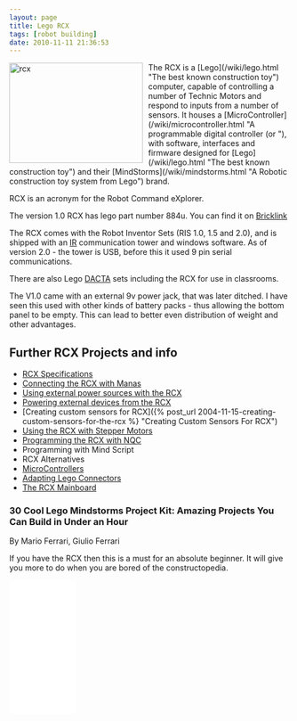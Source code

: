 ```yaml
---
layout: page
title: Lego RCX
tags: [robot building]
date: 2010-11-11 21:36:53
---
```

<div style=" float: left;">
  <a href="http://www.flickr.com/photos/27878484@N00/32736259/" title="rcx by Marco Cioffi, on Flickr">
  <img alt="rcx" class="img-responsive" height="180" src="http://farm1.static.flickr.com/23/32736259_93a8d9f2a7_m.jpg" style="margin-right: 10px" width="240">
</a>
</div>The RCX is a [Lego](/wiki/lego.html "The best known construction toy") computer, capable of controlling a number of Technic Motors and respond to inputs from a number of sensors. It houses a [MicroController](/wiki/microcontroller.html "A programmable digital controller (or "), with software, interfaces and firmware designed for [Lego](/wiki/lego.html "The best known construction toy") and their [MindStorms](/wiki/mindstorms.html "A Robotic construction toy system from Lego") brand.

RCX is an acronym for the Robot Command eXplorer.

The version 1.0 RCX has lego part number 884u. You can find it on [Bricklink](http://www.bricklink.com/catalogItem.asp?P=884u)

The RCX comes with the Robot Inventor Sets (RIS 1.0, 1.5 and 2.0), and is shipped with an [IR](/wiki/ir.html "Acronym for Infra Red") communication tower and windows software. As of version 2.0 - the tower is USB, before this it used 9 pin serial communications.

There are also Lego [DACTA](/wiki/dacta.html "DACTA") sets including the RCX for use in classrooms.

The V1.0 came with an external 9v power jack, that was later ditched. I have seen this used with other kinds of battery packs - thus allowing the bottom panel to be empty. This can lead to better even distribution of weight and other advantages.

## Further RCX Projects and info

- [RCX Specifications](/wiki/rcx_specifications.html "RCX Specifications")
- [Connecting the RCX with Manas](/wiki/lego_manas.html "Remote control Lego robot-like kits")
- [Using external power sources with the RCX](/wiki/using_external_power_sources_with_the_rcx.html "RCX power input interfacing")
- [Powering external devices from the RCX](/wiki/powering_external_devices_from_the_rcx.html "Powering External Devices From The RCX")
- [Creating custom sensors for RCX]({% post_url 2004-11-15-creating-custom-sensors-for-the-rcx %} "Creating Custom Sensors For RCX")
- [Using the RCX with Stepper Motors](/wiki/using_the_rcx_with_stepper_motors.html "Using The RCX With Stepper Motors")
- [Programming the RCX with NQC](/wiki/nqc.html "Not Quite C - A Lego PBrick Programming Language")
- Programming with Mind Script
- RCX Alternatives
- [MicroControllers](/wiki/microcontroller.html "A programmable digital controller (or ")
- [Adapting Lego Connectors](/wiki/adapting_lego_connectors.html "Interfacing with Stud Based Lego Electronic Adaptors")
- [The RCX Mainboard](/wiki/rcx_mainboard)

### 30 Cool Lego Mindstorms Project Kit: Amazing Projects You Can Build in Under an Hour

By Mario Ferrari, Giulio Ferrari

If you have the RCX then this is a must for an absolute beginner. It will give you more to do when you are bored of the constructopedia.

<iframe style="width:120px;height:240px;" marginwidth="0" marginheight="0" scrolling="no" frameborder="0" src="//ws-eu.amazon-adsystem.com/widgets/q?ServiceVersion=20070822&amp;OneJS=1&amp;Operation=GetAdHtml&amp;MarketPlace=GB&amp;source=ss&amp;ref=as_ss_li_til&amp;ad_type=product_link&amp;tracking_id=orionrobots-21&amp;marketplace=amazon&amp;region=GB&amp;placement=1931836620&amp;asins=1931836620&amp;linkId=0fad662144b092e14f2d11651475ea82&amp;show_border=true&amp;link_opens_in_new_window=true">
</iframe> 
